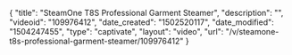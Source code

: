 {
    "title": "SteamOne T8S Professional Garment Steamer",
    "description": "",
    "videoid": "109976412",
    "date_created": "1502520117",
    "date_modified": "1504247455",
    "type": "captivate",
    "layout": "video",
    "url": "\/v\/steamone-t8s-professional-garment-steamer\/109976412"
}